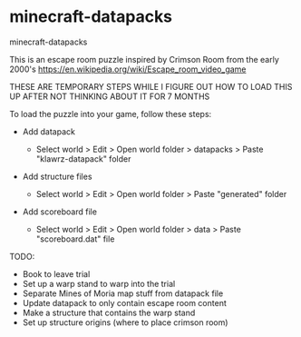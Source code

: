# minecraft-datapacks
minecraft-datapacks

This is an escape room puzzle inspired by Crimson Room from the early 2000's
https://en.wikipedia.org/wiki/Escape_room_video_game

THESE ARE TEMPORARY STEPS WHILE I FIGURE OUT HOW TO LOAD THIS UP AFTER NOT THINKING ABOUT IT FOR 7 MONTHS

To load the puzzle into your game, follow these steps:

- Add datapack
  - Select world > Edit > Open world folder > datapacks > Paste "klawrz-datapack" folder
    
- Add structure files
  - Select world > Edit > Open world folder > Paste "generated" folder
    
- Add scoreboard file
  - Select world > Edit > Open world folder > data > Paste "scoreboard.dat" file

TODO:

- Book to leave trial
- Set up a warp stand to warp into the trial
- Separate Mines of Moria map stuff from datapack file
- Update datapack to only contain escape room content
- Make a structure that contains the warp stand
- Set up structure origins (where to place crimson room)
